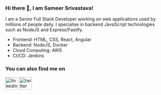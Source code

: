 ### Hi there 👋, I am Sameer Srivastava!

I am a Senior Full Stack Developer working on web applications used by millions of people daily. I specialise in backend JavaScript technologies such as NodeJS and Express/Fastify. 

* Frontend: HTML, CSS, React, Angular
* Backend: NodeJS, Docker
* Cloud Computing: AWS
* CI/CD: Jenkins


### You can also find me on
[<img src='https://cdn.jsdelivr.net/npm/simple-icons@3.0.1/icons/linkedin.svg' alt='linkedin' height='40'>](https://www.linkedin.com/in/sameer13/)    [<img src='https://cdn.jsdelivr.net/npm/simple-icons@3.0.1/icons/twitter.svg' alt='twitter' height='40'>](https://twitter.com/@sameer13)

<!--
Here are some ideas to get you started:

- 🔭 I’m currently working on ...
- 🌱 I’m currently learning ...
- 👯 I’m looking to collaborate on ...
- 🤔 I’m looking for help with ...
- 💬 Ask me about ...
- 📫 How to reach me: ...
- 😄 Pronouns: ...
- ⚡ Fun fact: ...
-->
